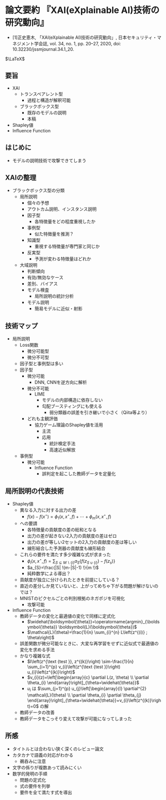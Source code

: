 <script type="text/javascript" async src="https://cdnjs.cloudflare.com/ajax/libs/mathjax/2.7.7/MathJax.js?config=TeX-MML-AM_CHTML">
</script>
<script type="text/x-mathjax-config">
 MathJax.Hub.Config({
 tex2jax: {
 inlineMath: [['$', '$'] ],
 displayMath: [ ['$$','$$'], ["\\[","\\]"] ]
 }
 });
</script>

# 論文要約 『XAI(eXplainable AI)技術の研究動向』

- [1]正史恵木, 「XAI(eXplainable AI)技術の研究動向」, 日本セキュリティ・マネジメント学会誌, vol. 34, no. 1, pp. 20–27, 2020, doi: 10.32230/jssmjournal.34.1_20.

$\LaTeX$

<!-- -------------------- -->

## 要旨
- XAI
    - トランスペアレント型
        - 過程と構造が解釈可能
    - ブラックボックス型
        - 既存のモデルの説明
        - 本稿
- Shapley値
- Influence Function

<!-- -------------------- -->

## はじめに
- モデルの説明技術で攻撃できてしまう

<!-- -------------------- -->

## XAIの整理
- ブラックボックス型の分類
    - 局所説明
        - 個々の予想
        - アウトカム説明、インスタンス説明
        - 因子型
            - 各特徴量をどの程度重視したか
        - 事例型
            - 似た特徴量を推測？
        - 知識型
            - 重視する特徴量が専門家と同じか
        - 反実型
            - 予測が変わる特徴量はどれか
    - 大域説明
        - 判断傾向
        - 有効/無効なケース
        - 差別、バイアス
        - モデル検査
            - 局所説明の統計分析
        - モデル説明
            - 簡易モデルに近似・射影

<!-- -------------------- -->

## 技術マップ
- 局所説明
    - Loss関数
        - 微分可能型
        - 微分不可型
    - 因子型と事例型は多い
    - 因子型
        - 微分可能
            - DNN, CNNを逆方向に解析
        - 微分不可能
            - LIME
                - モデルの内部構造に依存しない
                - 勾配ブースティングにも使える
                    - 弱分類器の誤差を引き継いで小さく（Qiita等より）
        - どれも主観評価
            - 協力ゲーム理論のShapley値を活用
                - 主流
                - 応用
                    - 統計検定手法
                    - 高速近似解放
    - 事例型
        - 微分可能
            - Influence Function
                - 誤判定を起こした教師データを定量化

<!-- -------------------- -->

## 局所説明の代表技術
- Shapley値
    - 異なる入力に対する出力の差
        - $f(x)-f\left(x^{\star}\right)=\phi_{1}\left(x, x^{\star}, f\right)+\cdots+\phi_{m}\left(x, x^{\star}, f\right)$
    - への要請
        - 各特徴量の貢献度の差の総和となる
        - 出力の差が起きない2入力の貢献度の差はゼロ
        - 出力の差が等しい2セットの2入力の貢献度の差は等しい
        - 線形結合した予測器の貢献度も線形結合
    - これらの要件を満たす多少複雑な式が求まった
        - $\phi_{i}\left(x, x^{\star}, f\right)=\sum_{S \subseteq M \backslash\{i\}} a_{S}\left\{f\left(z_{S \cup\{i\}}\right)-f\left(z_{s}\right)\right\}$
        - $a_{S}=\frac{|S| !(m-|S|-1) !}{m !}$
        - 純粋数学による導出？
    - 貢献度が独立に分けられたときを前提にしている？
    - 直近の差分しか見ていないと、上がってめちゃ下がる問題が解けないのでは？
    - MNISTのピクセルごとの判別根拠のネガポジを可視化
        - 攻撃可能
- Influence Function
    - 教師データの変化と最適値の変化で同様に定式化
        - $\widehat{\boldsymbol{\theta}}=\operatorname{argmin}_{\boldsymbol{\theta}} \boldsymbol{L}(\boldsymbol{\theta})$
        - $\mathcal{L}(\theta)=\frac{1}{n} \sum_{i}^{n} L\left(z^{(i)} ; \theta\right)$
    - 誤差関数が微分可能なときに、大変な再学習をせずに近似式で最適値の変化を求める手法
    - かなり複雑な式
        - $I\left(z^{\text {test }}, z^{(k)}\right) \sim-\frac{1}{n} \sum_{i=1}^{p} v_{i}\left(z^{\text {test }}\right) u_{i}\left(z^{(k)}\right)$
        - $v_{i}(z)=\left[\begin{array}{c}
\partial L(z, \theta) \\
\partial \theta_{i}
\end{array}\right]_{\theta=\widehat{\theta}}$
        - $u_i$ は $\sum_{j=1}^{p} u_{j}\left[\begin{array}{l}
\partial^{2} \mathcal{L}(\theta) \\
\partial \theta_{i} \partial \theta_{j}
\end{array}\right]_{\theta=\widehat{\theta}}+v_{i}\left(z^{(k)}\right)=0$ の解
    - 教師データの改善
    - 教師データをこっそり変えて攻撃が可能になってしまった

<!-- -------------------- -->

## 所感
- タイトルとは合わない狭く深くのレビュー論文
- カタカナで語義の対応がわかる
    - 鵜呑みに注意
- 文字の係りが複数あって読みにくい
- 数学的発明の手順
    - 問題の定式化
    - 式の要件を列挙
    - 要件を全て満たす式を導出